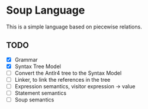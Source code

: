 # Soup Language

This is a simple language based on piecewise relations.

## TODO

- [x] Grammar
- [x] Syntax Tree Model
- [ ] Convert the Antlr4 tree to the Syntax Model
- [ ] Linker, to link the references in the tree
- [ ] Expression semantics, visitor expression -> value
- [ ] Statement semantics
- [ ] Soup semantics
